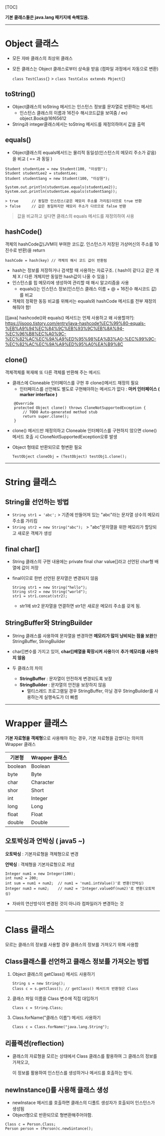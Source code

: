 [TOC]



**기본 클래스들은 java.lang 패키지에 속해있음.**



___

# Object 클래스

- 모든 자바 클래스의 최상위 클래스

- 모든 클래스는 Object 클래스로부터 상속을 받음 (컴파일 과정에서 자동으로 변환)

  `class TestClass{}` > `class TestCalss extends Pbject{}`



## toString()

- Object클래스의 toString 메서드는 인스턴스 정보를 문자열로 반환하는 메서드
  - 인스턴스 클래스의 이름과 16진수 해시코드값을 보여줌 / ex) object.Book@16f65612
- String과 integer클래스에서는 toString 메서드를 재정의하여서 값을 출력



## equals()

- Object클래스의 equals메서드는  물리적 동일성(인스턴스의 메모리 주소가 같음)을 비교 ( == 과 동일 )

```
Student studentLee = new Student(100, "이상원");
Student studentLee2 = studentLee;
Student studentSang = new Student(100, "이상원");

System.out.println(studentLee.equals(studentLee2));
System.out.println(studentLee.equals(studentSang));

> true		// 동일한 인스턴스(같은 메모리 주소를 가리킴)이므로 true 반환
> false		// 값은 동일하지만 메모리 주소가 다르므로 false 반환
```

> 값을 비교하고 싶다면 클래스의 equals 메서드를 재정의하여 사용



## hashCode()

객체의 hashCode값(JVM이 부여한 코드값. 인스턴스가 저장된 가상머신의 주소를 10진수로 반환)을 return

`hashCode = hash(key) // 객체의 해시 코드 값이 반환됨`

- hash는 정보를 저장하거나 검색할  때 사용하는 자료구조. ( hash이 같다고 같은 개체 X / 다른 개체지만 동일한 hash값이 나올 수 있음 )
- 인스턴스를 힙 메모리에 생성하여 관리할 때 해시 알고리즘을 사용
  - equals()는 인스턴스 정보(인스턴스 클래스 이름 + @ + 16진수 해시코드 값)를 비교
- 객체의 정확한 동등 비교를 위해서는 equals와 hashCode 메서드를 전부 재정의 해줘야 함!



[[java\] hashcode()와 equals() 메서드는 언제 사용하고 왜 사용할까?]: https://jisooo.tistory.com/entry/java-hashcode%EC%99%80-equals-%EB%A9%94%EC%84%9C%EB%93%9C%EB%8A%94-%EC%96%B8%EC%A0%9C-%EC%82%AC%EC%9A%A9%ED%95%98%EA%B3%A0-%EC%99%9C-%EC%82%AC%EC%9A%A9%ED%95%A0%EA%B9%8C



## clone()

객체객체를 복재헤 또 다른 객체를 반환해 주는 메서드

- 클래스에 Cloneable 인터페이스를 구현 후 clone()메서드 재정의 필요
  - 인터페이스를 선언해도 별도로 구현해야하는 메서드가 없다 : **마커 인터페이스 ( marker interface )**

```
	@Override
	protected Object clone() throws CloneNotSupportedException {
		// TODO Auto-generated method stub
		return super.clone();
	}
```

- clone() 메서드만 재정의하고 Cloneable 인터페이스를 구현하지 않으면 clone()메서드 호출 시 CloneNotSupportedException오류 발생

- Object 형태로 반환되므로 형변환 필요

  `TestObject cloneObj = (TestObject) testObj1.clone();` 



___

# String 클래스

## String을 선언하는 방법

- `String str1 = 'abc';` > 기존에 만들어져 있는 "abc"라는 문자열 상수의 메모리 주소를 가리킴
- `String str2 = new String("abc"); ` > "abc"문자열을 위한 메모리가 할당되고 새로운 객체가 생성



## final char[]

- String 클래스의 구현 내용에는 private final char value[]라고 선언된 char형 배열에 값이 저장

- final이므로 한번 선언된 문자열은 변경되지 않음

  ```
  String str1 = new String("hello");
  String str2 = new String("world");
  str1 = str1.concat(str2);
  ```

  - str1에 str2 문자열을 연결하면 str1은 새로운 메모리 주소를 갖게 됨.



## StringBuffer와 StringBuilder 

- String 클래스를 사용하여 문자열을 변경하면 **메모리가 많이 낭비되는 점을 보완**한 StringBuffer, StringBuilder

- char[]변수를 가지고 있어, **char[]배열을 확장시켜 사용**하여 **추가 메모리를 사용하지 않음**
- 두 클래스의 차이
  - **StringBuffer** : 문자열이 안전하게 변경되도록 보장
  - **StringBuilder** : 문자열의 안전을 보장하지 않음
    - 멀티스레드 프로그램일 경우 StringBuffer, 아닐 경우 StringBuilder를 사용하는게 실행속도가 더 빠름



___

# Wrapper 클래스

**기본 자료형을 객체형**으로 샤용해야 하는 경우, 기본 자료형을 감쌌다는 의미의 Wrapper 클래스

| 기본형  | Wrapper 클래스 |
| ------- | -------------- |
| boolean | Boolean        |
| byte    | Byte           |
| char    | Character      |
| shor    | Short          |
| int     | Integer        |
| long    | Long           |
| float   | Float          |
| double  | Double         |



## 오토박싱과 언박싱 ( java5 ~)

**오토박싱** : 기본자료형을 객체형으로 변경

**언박싱** : 객체형을 기본자료형으로 꺼냄

```
Integer num1 = new Integer(100);
int num2 = 200;
int sum = num1 + num2; 	// num1 = 'num1.intValue()'로 변환(언박싱)
Integer num3 = num2; 	// num2 = 'Integer.valueOf(num2)'로 변환(오토박싱)
```

- 자바의 연산방식이 변경된 것이 아니라 컴파일러가 변경하는 것



___

# Class 클래스

모르는 클래스의 정보를 사용할 경우 클래스의 정보를 가져오기 위해 사용함



## Class클래스를 선언하고 클래스 정보를 가져오는 방법

1. Object 클래스의 getClass() 메서드 사용하기

   ```
   String s = new String();
   Class c = s.getClass(); // getClass() 메서드의 반환형은 Class
   ```

2. 클래스 파일 이름을 Class 변수에 직접 대입하기

   ```
   Class c = String.Class;
   ```

3. Class.forName("클래스 이름") 메서드 사용하기

   ```
   Class c = Class.forName("java.lang.String");
   ```

   

## 리플렉션(reflection)

- 클래스의 자료형을 모르는 상태에서 Class 클래스를 활용하여 그 클래스의 정보를 가져오고,

  이 정보를 활용하여 인스턴스를 생성하거나 메서드를 호출하는 방식.



## newInstance()를 사용해 클래스 생성

- newInstace 메서드를 호출하면 클래스의 디폴트 생성자가 호출되어 인스턴스가 생성됨
- Object형으로 반환되므로 형변환해주어야함.

```
Class c = Person.Class;
Person person = (Person)c.newSintance();
```


